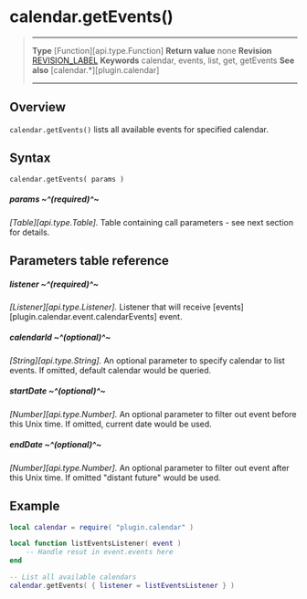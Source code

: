 # calendar.getEvents()

> --------------------- ------------------------------------------------------------------------------------------
> __Type__              [Function][api.type.Function]
> __Return value__		none
> __Revision__          [REVISION_LABEL](REVISION_URL)
> __Keywords__          calendar, events, list, get, getEvents
> __See also__			[calendar.*][plugin.calendar]
> --------------------- ------------------------------------------------------------------------------------------


## Overview

`calendar.getEvents()` lists all available events for specified calendar.


## Syntax

	calendar.getEvents( params )

##### params ~^(required)^~
_[Table][api.type.Table]._ Table containing call parameters - see next section for details.

## Parameters table reference


##### listener ~^(required)^~
_[Listener][api.type.Listener]._ Listener that will receive [events][plugin.calendar.event.calendarEvents] event.

##### calendarId ~^(optional)^~
_[String][api.type.String]._ An optional parameter to specify calendar to list events. If omitted, default calendar would be queried.

##### startDate ~^(optional)^~
_[Number][api.type.Number]._ An optional parameter to filter out event before this Unix time. If omitted, current date would be used.

##### endDate ~^(optional)^~
_[Number][api.type.Number]._ An optional parameter to filter out event after this Unix time. If omitted "distant future" would be used.


## Example

``````lua
local calendar = require( "plugin.calendar" )

local function listEventsListener( event )
	-- Handle resut in event.events here
end

-- List all available calendars
calendar.getEvents( { listener = listEventsListener } )
``````
